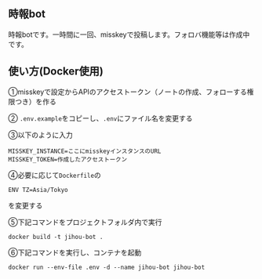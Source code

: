 ## 時報bot

時報botです。一時間に一回、misskeyで投稿します。フォロバ機能等は作成中です。


## 使い方(Docker使用)

①misskeyで設定からAPIのアクセストークン（ノートの作成、フォローする権限つき）を作る

 ② `.env.example`をコピーし、`.env`にファイル名を変更する

 ③以下のように入力
 ```
MISSKEY_INSTANCE=ここにmisskeyインスタンスのURL
MISSKEY_TOKEN=作成したアクセストークン
 ```

④必要に応じて`Dockerfile`の
```
ENV TZ=Asia/Tokyo
```
を変更する


 ⑤下記コマンドをプロジェクトフォルダ内で実行
 ```
 docker build -t jihou-bot .
 ```

 ⑥下記コマンドを実行し、コンテナを起動
```
docker run --env-file .env -d --name jihou-bot jihou-bot
```